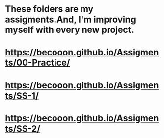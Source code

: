 # These folders are my assigments.And, I'm improving myself with every new project.
# https://becooon.github.io/Assigments/00-Practice/
# https://becooon.github.io/Assigments/SS-1/
# https://becooon.github.io/Assigments/SS-2/
